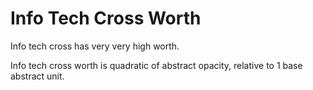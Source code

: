 # Info Tech Cross Worth

Info tech cross has very very high worth.

Info tech cross worth is quadratic of abstract opacity,
relative to 1 base abstract unit.
